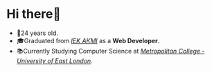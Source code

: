 # Hi there👋
- 🎂24 years old.
- 🎓Graduated from [*IEK AKMI*](https://iek-akmi.edu.gr/) as a **Web Developer**.
- 📚Currently Studying Computer Science at [*Metropolitan College - University of East London*](https://www.mitropolitiko.edu.gr/).

